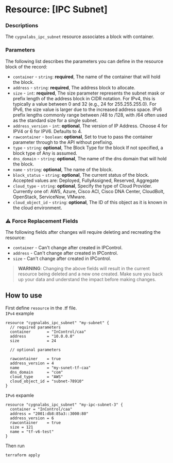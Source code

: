# Resource: [IPC Subnet]

###  Descriptions
The `cygnalabs_ipc_subnet` resource associates a block with container.

### Parameters
The following list describes the parameters you can define in the resource block of the record:

* `container` - `string`: **required**, The name of the container that will hold the block.
* `address` - `string`: **required**, The address block to allocate.
* `size` - `int`: **required**, The size parameter represents the subnet mask or prefix length of the address block in CIDR notation. For IPv4, this is typically a value between 0 and 32 (e.g., 24 for 255.255.255.0).
For IPv6, the size value is larger due to the increased address space. IPv6 prefix lengths commonly range between /48 to /128, with /64 often used as the standard size for a single subnet.
* `address_version` - `int`: **optional**, The version of IP Address. Choose 4 for IPV4 or 6 for IPV6. Defaults to 4.
* `rawcontainer` - `boolean`: **optional**, Set to true to pass the container parameter through to the API without prefixing.
* `type` - `string`: **optional**, The Block Type for the block If not specified, a block type of Any is assumed.
* `dns_domain` - `string`: **optional**, The name of the dns domain that will hold the block.
* `name` - `string`: **optional**, The name of the block.
* `block_status` - `string`: **optional**, The current status of the block. 
                  Accepted values are: Deployed, FullyAssigned, Reserved, Aggregate
* `cloud_type` - `string`: **optional**, Specify the type of Cloud Provider. Currently one of: AWS, Azure, Cisco ACI, Cisco DNA Center, CloudBolt, OpenStack, ServiceNow, VMware.
* `cloud_object_id` - `string`: **optional**, The ID of this object as it is known in the cloud environment.

### ⚠️ Force Replacement Fields
The following fields after changes will require deleting and recreating the resource:
* `container` - Can't change after created in IPControl.
* `address` - Can't change after created in IPControl.
* `size` - Can't change after created in IPControl.

> **WARNING**: Changing the above fields will result in the current resource being deleted and a new one created. Make sure you back up your data and understand the impact before making changes.

## How to use
First define `resource` in the .tf file.<br>
`IPv4` example
```hcl
resource "cygnalabs_ipc_subnet" "my-subnet" {
  // required parameters
  container       = "InControl/caa"
  address         = "10.0.0.0"
  size            = 24

  // optional parameters
  
  rawcontainer    = true
  address_version = 4
  name            = "my-sunet-tf-caa"
  dns_domain      = "com"
  cloud_type      = "AWS"
  cloud_object_id = "subnet-78910"
}
```
`IPv6` expamle
```hcl
resource "cygnalabs_ipc_subnet" "my-ipc-subnet-3" {
  container = "InControl/caa"
  address = "2001:db8:85a3::3000:80"
  address_version = 6
  rawcontainer    = true
  size = 121
  name = "tf-v6-test"
}
```

Then run
```bash
terraform apply
```